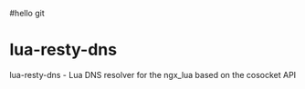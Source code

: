 #hello git
# lua-resty-dns
lua-resty-dns - Lua DNS resolver for the ngx_lua based on the cosocket API
